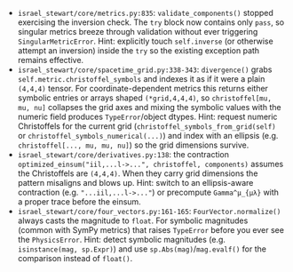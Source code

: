 - `israel_stewart/core/metrics.py:835`: `validate_components()` stopped exercising the inversion check. The `try` block now contains only `pass`, so singular metrics breeze through validation without ever triggering `SingularMetricError`. Hint: explicitly touch `self.inverse` (or otherwise attempt an inversion) inside the `try` so the existing exception path remains effective.
- `israel_stewart/core/spacetime_grid.py:338-343`: `divergence()` grabs `self.metric.christoffel_symbols` and indexes it as if it were a plain `(4,4,4)` tensor. For coordinate-dependent metrics this returns either symbolic entries or arrays shaped `(*grid,4,4,4)`, so `christoffel[mu, mu, nu]` collapses the grid axes and mixing the symbolic values with the numeric field produces `TypeError`/object dtypes. Hint: request numeric Christoffels for the current grid (`christoffel_symbols_from_grid(self)` or `christoffel_symbols_numerical(...)`) and index with an ellipsis (e.g. `christoffel[..., mu, mu, nu]`) so the grid dimensions survive.
- `israel_stewart/core/derivatives.py:138`: the contraction `optimized_einsum("iil,...l->...", christoffel, components)` assumes the Christoffels are `(4,4,4)`. When they carry grid dimensions the pattern misaligns and blows up. Hint: switch to an ellipsis-aware contraction (e.g. `"...iil,...l->..."`) or precompute `Gamma^μ_{μλ}` with a proper trace before the einsum.
- `israel_stewart/core/four_vectors.py:161-165`: `FourVector.normalize()` always casts the magnitude to `float`. For symbolic magnitudes (common with SymPy metrics) that raises `TypeError` before you ever see the `PhysicsError`. Hint: detect symbolic magnitudes (e.g. `isinstance(mag, sp.Expr)`) and use `sp.Abs(mag)`/`mag.evalf()` for the comparison instead of `float()`.
